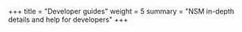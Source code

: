 +++
title = "Developer guides"
weight = 5
summary = "NSM in-depth details and help for developers"
+++
